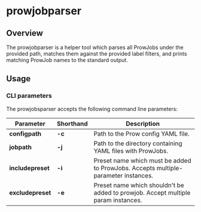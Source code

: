 # prowjobparser

## Overview

The prowjobparser is a helper tool which parses all ProwJobs under the provided path, matches them against the provided label filters, and prints matching ProwJob names to the standard output.

## Usage

### CLI parameters

The prowjobsparser accepts the following command line parameters:

|Parameter | Shorthand | Description |
|-----------|-----------|------------|
| **configpath** | **-c** | Path to the Prow config YAML file. |
| **jobpath** | **-j** | Path to the directory containing YAML files with ProwJobs. |
| **includepreset** | **-i** | Preset name which must be added to ProwJobs. Accepts multiple-parameter instances. | 
| **excludepreset** | **-e** | Preset name which shouldn't be added to prowjob. Accept multiple param instances. | 
